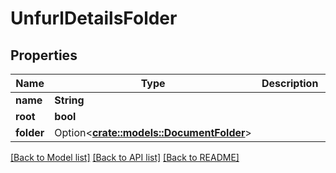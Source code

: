 # UnfurlDetailsFolder

## Properties

Name | Type | Description | Notes
------------ | ------------- | ------------- | -------------
**name** | **String** |  | 
**root** | **bool** |  | 
**folder** | Option<[**crate::models::DocumentFolder**](DocumentFolder.md)> |  | [optional]

[[Back to Model list]](../README.md#documentation-for-models) [[Back to API list]](../README.md#documentation-for-api-endpoints) [[Back to README]](../README.md)


